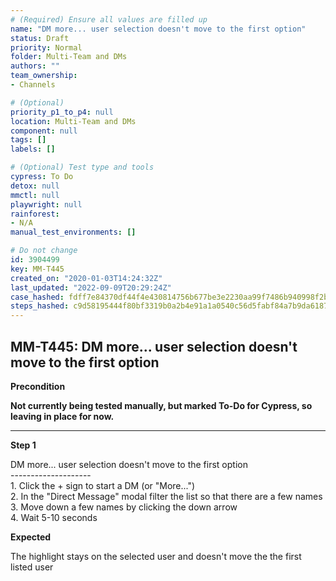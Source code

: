 ```yaml
---
# (Required) Ensure all values are filled up
name: "DM more... user selection doesn't move to the first option"
status: Draft
priority: Normal
folder: Multi-Team and DMs
authors: ""
team_ownership: 
- Channels

# (Optional)
priority_p1_to_p4: null
location: Multi-Team and DMs
component: null
tags: []
labels: []

# (Optional) Test type and tools
cypress: To Do
detox: null
mmctl: null
playwright: null
rainforest: 
- N/A
manual_test_environments: []

# Do not change
id: 3904499
key: MM-T445
created_on: "2020-01-03T14:24:32Z"
last_updated: "2022-09-09T20:29:24Z"
case_hashed: fdff7e84370df44f4e430814756b677be3e2230aa99f7486b940998f2b848dac75b42f7f9abb0c2e6b1b86761d37ca97
steps_hashed: c9d58195444f80bf3319b0a2b4e91a1a0540c56d5fabf84a7b9da61870fb50515dfcad7172da3d0e948ddb25a6d4b71f
---
```


<!-- (Auto-generated) Based on frontmatter's "key" and "name" -->

## MM-T445: DM more... user selection doesn't move to the first option

**Precondition**

**Not currently being tested manually, but marked To-Do for Cypress, so leaving in place for now.**

---

**Step 1**

DM more... user selection doesn't move to the first option\
\--------------------\
1\. Click the + sign to start a DM (or "More...")\
2\. In the "Direct Message" modal filter the list so that there are a few names\
3\. Move down a few names by clicking the down arrow\
4\. Wait 5-10 seconds

**Expected**

The highlight stays on the selected user and doesn't move the the first listed user
